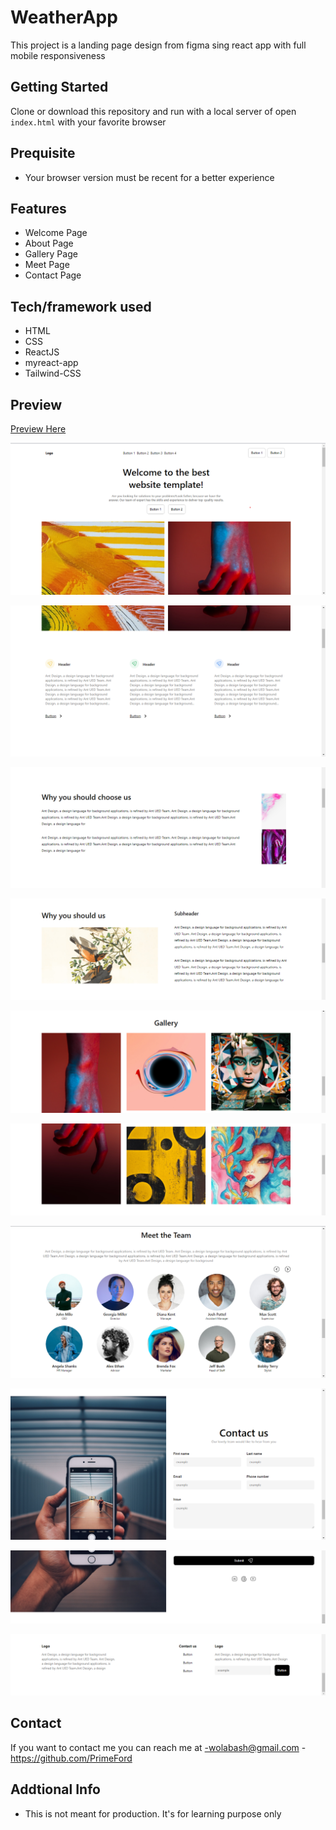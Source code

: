 # WeatherApp

This project is a landing page design from figma sing react app with full mobile responsiveness

## Getting Started

Clone or download this repository and run with a local server of open `index.html` with your favorite browser

## Prequisite

- Your browser version must be recent for a better experience

## Features

- Welcome Page
- About Page
- Gallery Page
- Meet Page
- Contact Page

## Tech/framework used

- HTML
- CSS
- ReactJS
- myreact-app
- Tailwind-CSS

## Preview

[Preview Here](https://sparkling-tartufo-5e204b.netlify.app)

![screenshot](./public/image/snip.png)

![screenshot](./public/image/snip2.png)

![screenshot](./public/image/snip3.png)

![screenshot](./public/image/snip4.png)

![screenshot](./public/image/snip5.png)

![screenshot](./public/image/snip6.png)

![screenshot](./public/image/snip7.png)

![screenshot](./public/image/snip8.png)

![screenshot](./public/image/snip9.png)

![screenshot](./public/image/snip10.png)

## Contact

If you want to contact me you can reach me at
-wolabash@gmail.com -https://github.com/PrimeFord

## Addtional Info

- This is not meant for production. It's for learning purpose only
